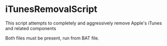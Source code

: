 # iTunesRemovalScript

This script attempts to completely and aggressively remove Apple's iTunes and related components

Both files must be present, run from BAT file.
